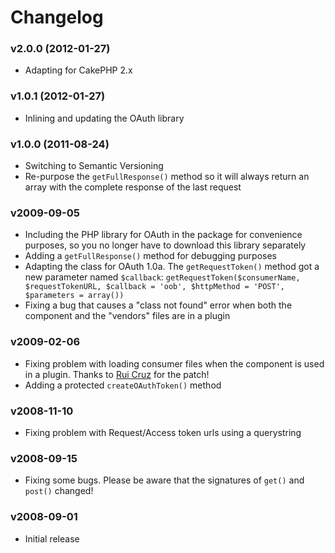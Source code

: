 # Changelog

### v2.0.0 (2012-01-27)

* Adapting for CakePHP 2.x

### v1.0.1 (2012-01-27)

* Inlining and updating the OAuth library

### v1.0.0 (2011-08-24)

* Switching to Semantic Versioning
* Re-purpose the `getFullResponse()` method so it will always return an array with the complete response of the last request

### v2009-09-05

* Including the PHP library for OAuth in the package for convenience purposes, so you no longer have to download this library separately
* Adding a `getFullResponse()` method for debugging purposes
* Adapting the class for OAuth 1.0a. The `getRequestToken()` method got a new parameter named `$callback`: `getRequestToken($consumerName, $requestTokenURL, $callback = 'oob', $httpMethod = 'POST', $parameters = array())`
* Fixing a bug that causes a "class not found" error when both the component and the "vendors" files are in a plugin

### v2009-02-06

* Fixing problem with loading consumer files when the component is used in a plugin. Thanks to [Rui Cruz](http://www.ruicruz.com/) for the patch!
* Adding a protected `createOAuthToken()` method

### v2008-11-10

* Fixing problem with Request/Access token urls using a querystring

### v2008-09-15

* Fixing some bugs. Please be aware that the signatures of `get()` and `post()` changed!

### v2008-09-01

* Initial release
